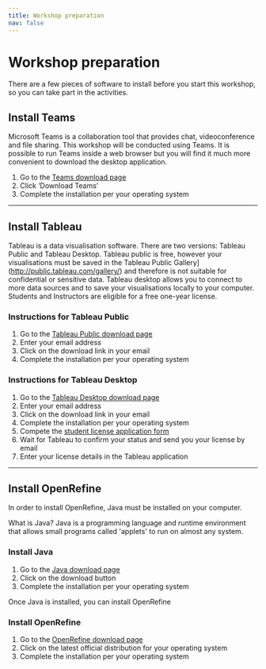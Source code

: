```yaml
---
title: Workshop preparation
nav: false
---
```


# Workshop preparation

There are a few pieces of software to install before you start this workshop, so you can take part in the activities.

## Install Teams

Microsoft Teams is a collaboration tool that provides chat, videoconference and file sharing. This workshop will be conducted using Teams. It is possible to run Teams inside a web browser but you will find it much more convenient to download the desktop application.

1.	Go to the [Teams download page](https://teams.microsoft.com/downloads)
2.	Click ‘Download Teams’
3.	Complete the installation per your operating system

---

## Install Tableau

Tableau is a data visualisation software. There are two versions: Tableau Public and Tableau Desktop. Tableau public is free, however your visualisations must be saved in the Tableau Public Gallery](http://public.tableau.com/gallery/) and therefore is not suitable for confidential or sensitive data. Tableau desktop allows you to connect to more data sources and to save your visualisations locally to your computer. Students and Instructors are eligible for a free one-year license.

### Instructions for Tableau Public

1. Go to the [Tableau Public download page](https://public.tableau.com)
2. Enter your email address
3. Click on the download link in your email
4. Complete the installation per your operating system

### Instructions for Tableau Desktop

1. Go to the [Tableau Desktop download page](https://www.tableau.com/en-au/products/desktop/download)
2. Enter your email address
3. Click on the download link in your email
4. Complete the installation per your operating system
5. Compete the [student license application form](https://www.tableau.com/academic/students#form)
6. Wait for Tableau to confirm your status and send you your license by email
7. Enter your license details in the Tableau application

---

## Install OpenRefine

In order to install OpenRefine, Java must be installed on your computer. 

What is Java?
Java is a programming language and runtime environment that allows small programs called 'applets' to run on almost any system. 

### Install Java <i class="fab fa-java"></i>

1.	Go to the [Java download page](https://java.com/en/download)
2.	Click on the download button
3.	Complete the installation per your operating system

Once Java is installed, you can install OpenRefine

### Install OpenRefine 

1.	Go to the [OpenRefine download page](https://openrefine.org/download)
2.	Click on the latest official distribution for your operating system
3.	Complete the installation per your operating system

